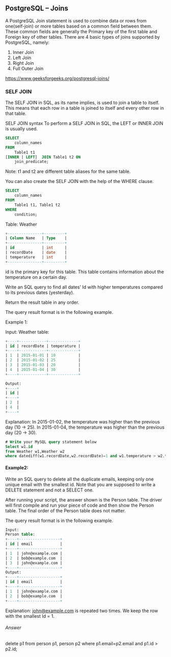 ## PostgreSQL – Joins

A PostgreSQL Join statement is used to combine data or rows from one(self-join) or more tables based on a common field between them. These common fields are generally the Primary key of the first table and Foreign key of other tables.
There are 4 basic types of joins supported by PostgreSQL, namely:

1. Inner Join
2. Left Join
3. Right Join
4. Full Outer Join

https://www.geeksforgeeks.org/postgresql-joins/

### SELF JOIN
The SELF JOIN in SQL, as its name implies, is used to join a table to itself. This means that each row in a table is joined to itself and every other row in that table.

SELF JOIN syntax
To perform a SELF JOIN in SQL, the LEFT or INNER JOIN is usually used.

```sql
SELECT
    column_names
FROM
    Table1 t1
[INNER | LEFT]  JOIN Table1 t2 ON
    join_predicate; 
```
                              
Note: t1 and t2 are different table aliases for the same table.

You can also create the SELF JOIN with the help of the WHERE clause.

```sql
SELECT 
    column_names
FROM 
    Table1 t1, Table1 t2
WHERE 
    condition;
```

Table: Weather

```sql
+---------------+---------+
| Column Name   | Type    |
+---------------+---------+
| id            | int     |
| recordDate    | date    |
| temperature   | int     |
+---------------+---------+
```

id is the primary key for this table.
This table contains information about the temperature on a certain day.
 

Write an SQL query to find all dates' Id with higher temperatures compared to its previous dates (yesterday).

Return the result table in any order.

The query result format is in the following example.

 

Example 1:

Input: 
Weather table:

```sql
+----+------------+-------------+
| id | recordDate | temperature |
+----+------------+-------------+
| 1  | 2015-01-01 | 10          |
| 2  | 2015-01-02 | 25          |
| 3  | 2015-01-03 | 20          |
| 4  | 2015-01-04 | 30          |
+----+------------+-------------+
```

```sql
Output: 
+----+
| id |
+----+
| 2  |
| 4  |
+----+
```

Explanation: 
In 2015-01-02, the temperature was higher than the previous day (10 -> 25).
In 2015-01-04, the temperature was higher than the previous day (20 -> 30).

```sql
# Write your MySQL query statement below
Select w1.id 
from Weather w1,Weather w2
where datediff(w1.recordDate,w2.recordDate)=1 and w1.temperature > w2.temperature;
```
#### Example2: 

Write an SQL query to delete all the duplicate emails, keeping only one unique email with the smallest id. Note that you are supposed to write a DELETE statement and not a SELECT one.

After running your script, the answer shown is the Person table. The driver will first compile and run your piece of code and then show the Person table. The final order of the Person table does not matter.

The query result format is in the following example.

```sql
Input: 
Person table:
+----+------------------+
| id | email            |
+----+------------------+
| 1  | john@example.com |
| 2  | bob@example.com  |
| 3  | john@example.com |
+----+------------------+
Output: 
+----+------------------+
| id | email            |
+----+------------------+
| 1  | john@example.com |
| 2  | bob@example.com  |
+----+------------------+
```
Explanation: john@example.com is repeated two times. We keep the row with the smallest Id = 1.

###### Answer
delete p1 from person p1, person p2 where p1.email=p2.email and p1.id > p2.id;


